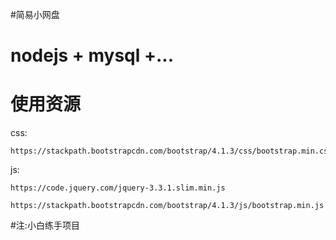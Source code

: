 #简易小网盘
#  nodejs + mysql +...
#   使用资源
css:

	https://stackpath.bootstrapcdn.com/bootstrap/4.1.3/css/bootstrap.min.css
	
js:

	https://code.jquery.com/jquery-3.3.1.slim.min.js
	
	https://stackpath.bootstrapcdn.com/bootstrap/4.1.3/js/bootstrap.min.js

#注:小白练手项目
